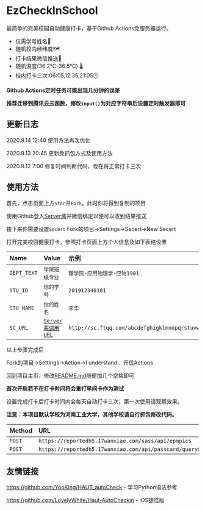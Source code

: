 # EzCheckInSchool
最简单的完美校园自动健康打卡，基于Github Actions免服务器运行。

- 仅需学号姓名🎫
- 随机校内经纬度🗺️
- 打卡结果微信推送💬    
- 随机温度(36.2℃-36.5℃)  🌡  
- 校内打卡三次:06:05,12:35,21:05🕑

**Github Actions定时任务可能出现几分钟的误差**

**推荐迁移到腾讯云云函数，修改`input()`为对应字符串后设置定时触发器即可**

## 更新日志
2020.9.14 12:40 使用方法再次优化

2020.9.13 20:45 更新免抓包方式及使用方法    

2020.9.12 7:00 修复时间判断代码，现在将正常打卡三次

## 使用方法
首先，点击页面上方`Star`并`Fork`，此时你将得到复制的项目  

使用Github登入[Server酱](http://sc.ftqq.com/)并微信绑定以便可以收到结果推送

接下来你需要设置`Secert` Fork的项目->Settings->Secert->New Secert

打开完美校园健康打卡，参照打卡页面上方个人信息及如下表格设置

|Name|Value|示例|
| :-----| :---- | :---- |
|`DEPT_TEXT`|`学院班级专业`|`理学院-应用物理学-应物1901`|
|`STU_ID`|`你的学号`|`201912340101`|
|`STU_NAME`|`你的姓名`|`李华`|
|`SC_URL`|[`Server酱调用URL`](http://sc.ftqq.com/?c=code)|`http://sc.ftqq.com/abcdefghigklmnopqrstuvwxyz.send`| 

以上步骤完成后

Fork的项目->Settings->Action->I understand... 开启Actions

回到项目主页，修改[README.md](/README.md)随便加几个空格即可

**首次开启若不在打卡时间将会重打早间卡作为测试**

设置完成打卡后打卡时间内会每天自动打卡三次，第一次使用请观察效果。

**注意：本项目默认学校为河南工业大学，其他学校请自行抓包修改代码。**

|Method|URL|修改|
| :-----| :---- | :---- |
|`POST`|`https://reportedh5.17wanxiao.com/sass/api/epmpics`|`main.py`|
|`POST`|`https://reportedh5.17wanxiao.com/api/passcard/queryOrg`|`response.json`|
## 友情链接

https://github.com/YooKing/HAUT_autoCheck - 学习Python语法参考

https://github.com/LovelyWhite/Haut-AutoCheckin - iOS捷径版

